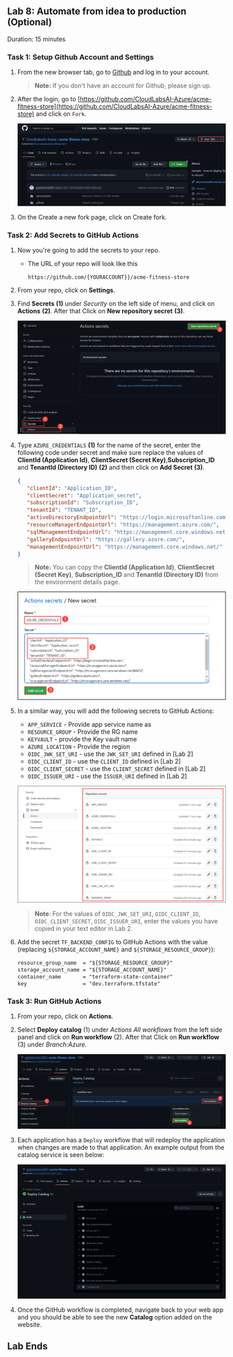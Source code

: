 ## Lab 8: Automate from idea to production (Optional)

Duration: 15 minutes

### Task 1: Setup Github Account and Settings

1. From the new browser tab, go to [Github](https://github.com/) and log in to your account.
    > **Note:** If you don't have an account for Github, please sign up.

1. After the login, go to [https://github.com/CloudLabsAI-Azure/acme-fitness-store](https://github.com/CloudLabsAI-Azure/acme-fitness-store) and click on `Fork`.

   ![](Images/L8-t1-s2.png)
   
1. On the Create a new fork page, click on Create fork.   

### Task 2: Add Secrets to GitHub Actions

1. Now you're going to add the secrets to your repo.
     
   - The URL of your repo will look like this

     ```text
     https://github.com/{YOURACCOUNT}}/acme-fitness-store
     ```
1. From your repo, click on **Settings**.

1. Find **Secrets** **(1)** under _Security_ on the left side of menu, and click on **Actions** **(2)**. After that Click on **New repository secret** **(3)**.
  
   ![](Images/L8-t2-s3.png)
   
1. Type `AZURE_CREDENTIALS` **(1)** for the name of the secret, enter the following code under secret and make sure replace the values of **ClientId (Application Id)**, **ClientSecret (Secret Key)**,**Subscription_ID** and **TenantId (Directory ID)** **(2)** and then click on **Add Secret** **(3)**.   

     ```json
    {
        "clientId": "Application_ID",
        "clientSecret": "Application_secret",
        "subscriptionId": "Subscription_ID",
        "tenantId": "TENANT_ID",
        "activeDirectoryEndpointUrl": "https://login.microsoftonline.com",
        "resourceManagerEndpointUrl": "https://management.azure.com/",
        "sqlManagementEndpointUrl": "https://management.core.windows.net:8443/",
        "galleryEndpointUrl": "https://gallery.azure.com/",
        "managementEndpointUrl": "https://management.core.windows.net/"
    }
    ```
     
     >**Note:** You can copy the **ClientId (Application Id)**, **ClientSecret (Secret Key)**, **Subscription_ID** and **TenantId (Directory ID)** from the environment details page.

   ![](Images/Ex8-T2-S4.png)

1. In a similar way, you will add the following secrets to GitHub Actions:

  
   * `APP_SERVICE` - Provide app service name as **<inject key="Spring App Name" />**
   * `RESOURCE_GROUP` - Provide the RG name **<inject key="Resource Group Name" />**
   * `KEYVAULT` - provide the Key vault name **<inject key="KeyVault Name" />**
   * `AZURE_LOCATION` - Provide the region **<inject key="Region" />**
   * `OIDC_JWK_SET_URI` - use the `JWK_SET_URI` defined in [Lab 2]
   * `OIDC_CLIENT_ID` - use the `CLIENT_ID` defined in [Lab 2]
   * `OIDC_CLIENT_SECRET` - use the `CLIENT_SECRET` defined in [Lab 2]
   * `OIDC_ISSUER_URI` - use the `ISSUER_URI` defined in [Lab 2]

    ![](Images/secrets-count.png)
 
    > **Note**: For the values of `OIDC_JWK_SET_URI`, `OIDC_CLIENT_ID`, `OIDC_CLIENT_SECRET`, `OIDC_ISSUER_URI`, enter the values you have copied in your text editor in Lab 2.


1. Add the secret `TF_BACKEND_CONFIG` to GitHub Actions with the value (replacing `${STORAGE_ACCOUNT_NAME}` and `${STORAGE_RESOURCE_GROUP}`):

   ```text
   resource_group_name  = "${STORAGE_RESOURCE_GROUP}"
   storage_account_name = "${STORAGE_ACCOUNT_NAME}"
   container_name       = "terraform-state-container"
   key                  = "dev.terraform.tfstate"
   ```

### Task 3: Run GitHub Actions

1. From your repo, click on **Actions**.

1. Select **Deploy catalog** (1) under __Actions_ All workflows_ from the left side panel and click on **Run workflow** (2). After that Click on **Run workflow** (3) under _Branch:Azure_.

   ![](Images/L8-t3-s2.png)

1. Each application has a `Deploy` workflow that will redeploy the application when changes are made to that application. An example output from the catalog service is seen below:

   ![Output from the Deploy Catalog workflow](Images/final-result.png)

1. Once the GitHub workflow is completed, navigate back to your web app and you should be able to see the new **Catalog** option added on the website.


## Lab Ends
